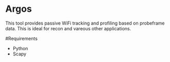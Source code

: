 # Argos
This tool provides passive WiFi tracking and profiling based on probeframe data. This is ideal for recon and vareous other applications. 


#Requirements

- Python
- Scapy
